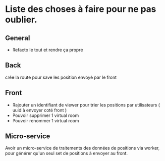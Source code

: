 # Liste des choses à faire pour ne pas oublier.

## General
- Refacto le tout et rendre ça propre

## Back

crée la route pour save les position envoyé par le front

## Front

- Rajouter un identifiant de viewer pour trier les positions par utilisateurs ( uuid à envoyer coté front )
- Pouvoir supprimer 1 virtual room
- Pouvoir renommer 1 virtual room


## Micro-service

Avoir un micro-service de traitements des données de positions via worker, pour générer qu'un seul set de positions à envoyer au front.
